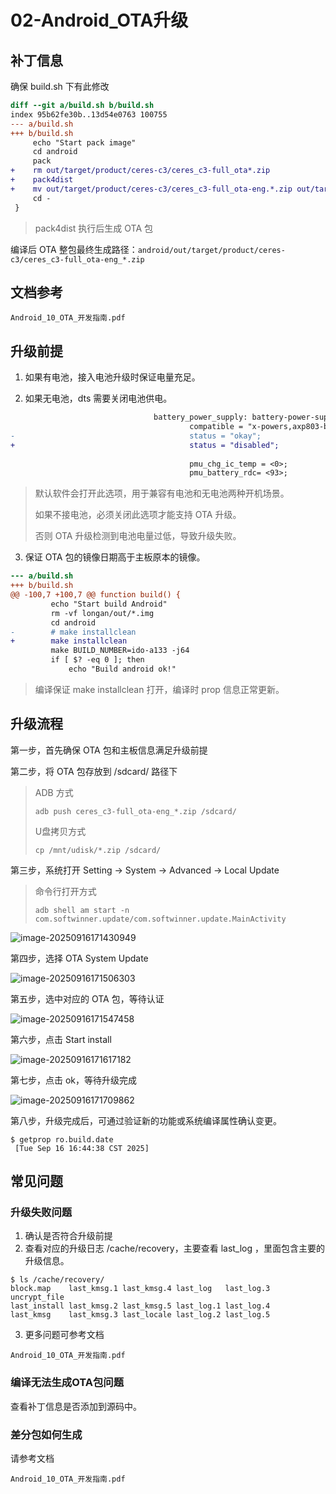 # 02-Android_OTA升级



## 补丁信息

确保 build.sh 下有此修改

```diff
diff --git a/build.sh b/build.sh
index 95b62fe30b..13d54e0763 100755
--- a/build.sh
+++ b/build.sh
     echo "Start pack image"
     cd android
     pack
+    rm out/target/product/ceres-c3/ceres_c3-full_ota*.zip
+    pack4dist
+    mv out/target/product/ceres-c3/ceres_c3-full_ota-eng.*.zip out/target/product/ceres-c3/ceres_c3-full_ota-eng_$(date +%Y%m%d)_$(date +%H%M).zip
     cd -
 }
```

> pack4dist 执行后生成 OTA 包

编译后 OTA 整包最终生成路径：`android/out/target/product/ceres-c3/ceres_c3-full_ota-eng_*.zip`



## 文档参考

```
Android_10_OTA_开发指南.pdf
```



## 升级前提

1. 如果有电池，接入电池升级时保证电量充足。



2. 如果无电池，dts 需要关闭电池供电。

```diff
                                battery_power_supply: battery-power-supply {
                                        compatible = "x-powers,axp803-battery-power-supply";
-                                       status = "okay";
+                                       status = "disabled";
 
                                        pmu_chg_ic_temp = <0>;
                                        pmu_battery_rdc= <93>;
```

> 默认软件会打开此选项，用于兼容有电池和无电池两种开机场景。
>
> 如果不接电池，必须关闭此选项才能支持 OTA 升级。
>
> 否则 OTA 升级检测到电池电量过低，导致升级失败。



3. 保证 OTA 包的镜像日期高于主板原本的镜像。

```diff
--- a/build.sh
+++ b/build.sh
@@ -100,7 +100,7 @@ function build() {
         echo "Start build Android"
         rm -vf longan/out/*.img
         cd android
-        # make installclean
+        make installclean
         make BUILD_NUMBER=ido-a133 -j64
         if [ $? -eq 0 ]; then
             echo "Build android ok!"
```

> 编译保证 make installclean 打开，编译时 prop 信息正常更新。



## 升级流程

第一步，首先确保 OTA 包和主板信息满足升级前提



第二步，将 OTA 包存放到 /sdcard/ 路径下

> ADB 方式
>
> ```
> adb push ceres_c3-full_ota-eng_*.zip /sdcard/
> ```
>
> U盘拷贝方式
>
> ```
> cp /mnt/udisk/*.zip /sdcard/
> ```



第三步，系统打开 Setting -> System -> Advanced -> Local Update 

> 命令行打开方式 
>
> ```
> adb shell am start -n com.softwinner.update/com.softwinner.update.MainActivity
> ```

![image-20250916171430949](http://tanzhtanzh.oss-cn-shenzhen.aliyuncs.com/img/image-20250916171430949.png)



第四步，选择 OTA System Update 

![image-20250916171506303](http://tanzhtanzh.oss-cn-shenzhen.aliyuncs.com/img/image-20250916171506303.png)

第五步，选中对应的 OTA 包，等待认证

![image-20250916171547458](http://tanzhtanzh.oss-cn-shenzhen.aliyuncs.com/img/image-20250916171547458.png)

第六步，点击 Start install

![image-20250916171617182](http://tanzhtanzh.oss-cn-shenzhen.aliyuncs.com/img/image-20250916171617182.png)

第七步，点击 ok，等待升级完成

![image-20250916171709862](http://tanzhtanzh.oss-cn-shenzhen.aliyuncs.com/img/image-20250916171709862.png)



第八步，升级完成后，可通过验证新的功能或系统编译属性确认变更。

```
$ getprop ro.build.date
 [Tue Sep 16 16:44:38 CST 2025]
```



## 常见问题

### 升级失败问题

1. 确认是否符合升级前提
2. 查看对应的升级日志 /cache/recovery，主要查看 last_log ，里面包含主要的升级信息。

```
$ ls /cache/recovery/                                                
block.map    last_kmsg.1 last_kmsg.4 last_log   last_log.3 uncrypt_file 
last_install last_kmsg.2 last_kmsg.5 last_log.1 last_log.4 
last_kmsg    last_kmsg.3 last_locale last_log.2 last_log.5 
```

3. 更多问题可参考文档

```
Android_10_OTA_开发指南.pdf
```



### 编译无法生成OTA包问题

查看补丁信息是否添加到源码中。



### 差分包如何生成

请参考文档

```
Android_10_OTA_开发指南.pdf
```

